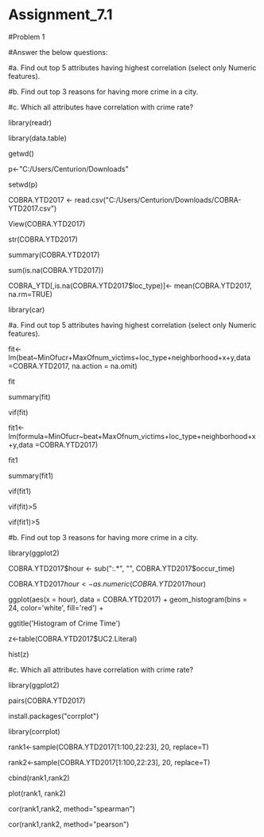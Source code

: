 # Assignment_7.1
#Problem 1

#Answer the below questions:

#a. Find out top 5 attributes having highest correlation (select only Numeric features).

#b. Find out top 3 reasons for having more crime in a city.

#c. Which all attributes have correlation with crime rate?



library(readr)

library(data.table)



getwd()

p<-"C:/Users/Centurion/Downloads"

setwd(p)



COBRA.YTD2017 <- read.csv("C:/Users/Centurion/Downloads/COBRA-YTD2017.csv")

View(COBRA.YTD2017) 

str(COBRA.YTD2017)

summary(COBRA.YTD2017)

sum(is.na(COBRA.YTD2017))

COBRA_YTD[,is.na(COBRA.YTD2017$loc_type)]<- mean(COBRA.YTD2017, na.rm=TRUE)

library(car)



#a. Find out top 5 attributes having highest correlation (select only Numeric features).



fit<-lm(beat~MinOfucr+MaxOfnum_victims+loc_type+neighborhood+x+y,data =COBRA.YTD2017, na.action = na.omit)

fit 

summary(fit)

vif(fit)

fit1<-lm(formula=MinOfucr~beat+MaxOfnum_victims+loc_type+neighborhood+x+y,data =COBRA.YTD2017)

fit1 

summary(fit1)

vif(fit1)

vif(fit)>5

vif(fit1)>5



#b. Find out top 3 reasons for having more crime in a city.





library(ggplot2)

COBRA.YTD2017$hour <- sub(":.*", "", COBRA.YTD2017$occur_time)

COBRA.YTD2017$hour <- as.numeric(COBRA.YTD2017$hour)

ggplot(aes(x = hour), data = COBRA.YTD2017) + geom_histogram(bins = 24, color='white', fill='red') +

  ggtitle('Histogram of Crime Time')





z<-table(COBRA.YTD2017$UC2.Literal)

hist(z)



#c. Which all attributes have correlation with crime rate? 

library(ggplot2)

pairs(COBRA.YTD2017)

install.packages("corrplot")

library(corrplot)



rank1<-sample(COBRA.YTD2017[1:100,22:23], 20, replace=T)

rank2<-sample(COBRA.YTD2017[1:100,22:23], 20, replace=T)  

cbind(rank1,rank2)

plot(rank1, rank2)

cor(rank1,rank2, method="spearman")

cor(rank1,rank2, method="pearson")
